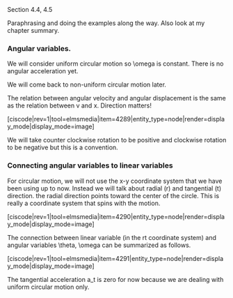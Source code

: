 <stop-note title="Read Knight 4ed" icon="stopnoteicons:book-icon">
  <span slot="message">Section 4.4, 4.5</span>
</stop-note>


Paraphrasing and doing the examples along the way. Also look at my chapter summary. 


### Angular variables. 

We will consider uniform circular motion so <lrn-math>\omega </lrn-math> is constant. There is no angular acceleration yet. 

<lrndesign-sidenote label="Instructor Note" icon="bookmark" bg-color="#c2e5f2">
We will come back to non-uniform circular motion later. 
</lrndesign-sidenote>

The relation between angular velocity and angular displacement is the same as the relation between v and x. Direction matters!

[ciscode|rev=1|tool=elmsmedia|item=4289|entity_type=node|render=display_mode|display_mode=image]

<lrndesign-sidenote label="Instructor Note" icon="bookmark" bg-color="#c2e5f2">
We will take counter clockwise rotation to be positive and clockwise rotation to be negative but this is a convention. 
</lrndesign-sidenote>

### Connecting angular variables to linear variables

For circular motion, we will not use the x-y coordinate system that we have been using up to now. Instead we will talk about radial (r) and tangential (t) direction. the radial direction points toward the center of the circle. This is really a coordinate system that spins with the motion.

[ciscode|rev=1|tool=elmsmedia|item=4290|entity_type=node|render=display_mode|display_mode=image]

The connection between linear variable (in the rt coordinate system) and angular variables <lrn-math>\theta, \omega </lrn-math> can be summarized as follows. 

[ciscode|rev=1|tool=elmsmedia|item=4291|entity_type=node|render=display_mode|display_mode=image]
 
<lrndesign-sidenote label="Instructor Note" icon="bookmark" bg-color="#c2e5f2">
The tangential acceleration <lrn-math>a_t </lrn-math> is zero for now because we are dealing with uniform circular motion only. 
</lrndesign-sidenote>

